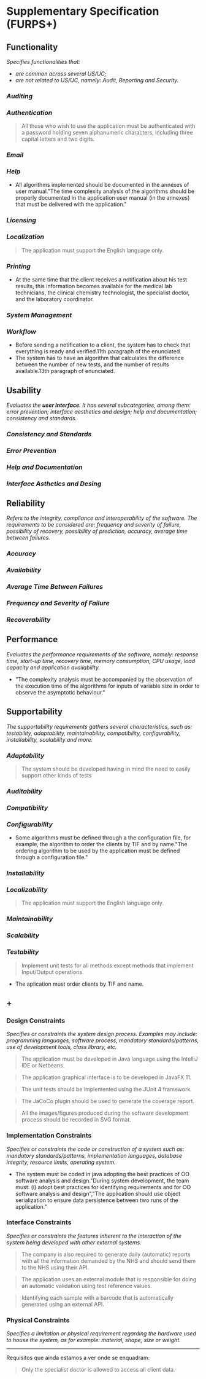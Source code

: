 # Supplementary Specification (FURPS+)

## Functionality

_Specifies functionalities that:_

- _are common across several US/UC;_
- _are not related to US/UC, namely: Audit, Reporting and Security._

### _Auditing_

### _Authentication_

>All those who wish to use the application must be authenticated with a password holding seven alphanumeric characters, including three capital letters and two digits.

### _Email_

### _Help_

- All algorithms implemented should be documented in the annexes of user manual."The time complexity analysis of the algorithms should be properly documented in the application user manual (in the annexes) that must be delivered with the application."

### _Licensing_

### _Localization_ 

> The application must support the English language only.

### _Printing_ 

- At the same time that the client receives a notification about his test results, this information becomes available for the medical lab technicians, the clinical chemistry technologist, the specialist doctor, and the laboratory
  coordinator.
  
### _System Management_
  
### _Workflow_ 

- Before sending a notification to a client, the system has to check that everything is ready and verified.11th paragraph of the enunciated.
- The system has to have an algorithm that calculates the difference between the number of new tests, and the number of results available.13th paragraph of enunciated.

## Usability 

_Evaluates the **user interface**. It has several subcategories,
among them: error prevention; interface aesthetics and design; help and
documentation; consistency and standards._

### _Consistency and Standards_

### _Error Prevention_

### _Help and Documentation_

### _Interface Asthetics and Desing_

## Reliability
_Refers to the integrity, compliance and interoperability of the software. The requirements to be considered are: frequency and severity of failure, possibility of recovery, possibility of prediction, accuracy, average time between failures._

### _Accuracy_

### _Availability_

### _Average Time Between Failures_

### _Frequency and Severity of Failure_

### _Recoverability_

## Performance
_Evaluates the performance requirements of the software, namely: response time, start-up time, recovery time, memory consumption, CPU usage, load capacity and application availability._
- "The complexity analysis must be accompanied by the observation of the execution time of the
algorithms for inputs of variable size in order to observe the asymptotic behaviour."
  
## Supportability

_The supportability requirements gathers several characteristics, such as:
testability, adaptability, maintainability, compatibility,
configurability, installability, scalability and more._ 

### _Adaptability_

>The system should be developed having in mind the need to easily support other kinds of tests

### _Auditability_

### _Compatibility_

### _Configurability_

- Some algorithms must be defined through a the configuration file, for example, the algorithm to order the clients by TIF and by name."The ordering algorithm to be used by the application must be defined through a configuration
  file."

### _Installability_

### _Localizability_

> The application must support the English language only.

### _Maintainability_

### _Scalability_

### _Testability_

>Implement unit tests for all methods except methods that implement Input/Output operations.

- The aplication must order clients by TIF and name.

## +

### Design Constraints

_Specifies or constraints the system design process. Examples may include: programming languages, software process, mandatory standards/patterns, use of development tools, class library, etc._

>The application must be developed in Java language using the IntelliJ IDE or Netbeans.

>The application graphical interface is to be developed in JavaFX 11.

>The unit tests should be implemented using the JUnit 4 framework. 

> The JaCoCo plugin should be used to generate the coverage report.

>All the images/figures produced during the software development process should be recorded in SVG format.
  
### Implementation Constraints

_Specifies or constraints the code or construction of a system
such as: mandatory standards/patterns, implementation languages,
database integrity, resource limits, operating system._

- The system must be coded in java adopting the best practices of OO software analysis and design."During system development, the team must: (i) adopt best practices for identifying requirements
  and for OO software analysis and design","The application should use object serialization to ensure data persistence between two runs of the
  application."
  
### Interface Constraints

_Specifies or constraints the features inherent to the interaction of the
system being developed with other external systems._

>The company is also required to generate daily (automatic) reports with all the information demanded by the NHS and should send them to the NHS using their API.

>The application uses an external module that is responsible for doing an automatic validation using test reference values.

>Identifying each sample with a barcode that is automatically generated using an external API.

### Physical Constraints

_Specifies a limitation or physical requirement regarding the hardware used to house the system, as for example: material, shape, size or weight._
_________

Requisitos que ainda estamos a ver onde se enquadram:

> Only the specialist doctor is allowed to access all client data.
